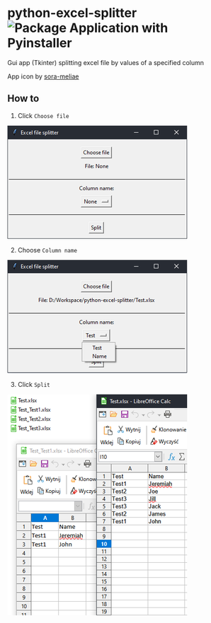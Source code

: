 # python-excel-splitter ![Package Application with Pyinstaller](https://github.com/lukpe/python-excel-splitter/workflows/Package%20Application%20with%20Pyinstaller/badge.svg)

Gui app (Tkinter) splitting excel file by values of a specified column

App icon by [sora-meliae](https://iconarchive.com/artist/sora-meliae.html)

## How to

1. Click `Choose file`

![alt text](https://github.com/lukpe/python-excel-splitter/blob/master/images/empty.png "Before choosing file")

2. Choose `Column name`

![alt text](https://github.com/lukpe/python-excel-splitter/blob/master/images/loaded.png "Choosing column")

3. Click `Split`

![alt text](https://github.com/lukpe/python-excel-splitter/blob/master/images/split.png "Split excel file")
